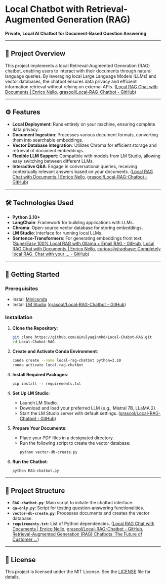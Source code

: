 # Local Chatbot with Retrieval-Augmented Generation (RAG)

**Private, Local AI Chatbot for Document-Based Question Answering**

---

## 🧠 Project Overview

This project implements a local Retrieval-Augmented Generation (RAG) chatbot, enabling users to interact with their documents through natural language queries. By leveraging local Large Language Models (LLMs) and vector databases, the chatbot ensures data privacy and efficient information retrieval without relying on external APIs. ([Local RAG Chat with Documents | Enrico Nello](https://enricollen.github.io/posts/Local-RAG-Chatbot/?utm_source=chatgpt.com), [grasool/Local-RAG-Chatbot - GitHub](https://github.com/grasool/Local-RAG-Chatbot?utm_source=chatgpt.com))

---

## ⚙️ Features

- **Local Deployment**: Runs entirely on your machine, ensuring complete data privacy.
- **Document Ingestion**: Processes various document formats, converting them into searchable embeddings.
- **Vector Database Integration**: Utilizes Chroma for efficient storage and retrieval of document embeddings.
- **Flexible LLM Support**: Compatible with models from LM Studio, allowing easy switching between different LLMs.
- **Interactive Q&A**: Engage in conversational queries, receiving contextually relevant answers based on your documents. ([Local RAG Chat with Documents | Enrico Nello](https://enricollen.github.io/posts/Local-RAG-Chatbot/?utm_source=chatgpt.com), [grasool/Local-RAG-Chatbot - GitHub](https://github.com/grasool/Local-RAG-Chatbot?utm_source=chatgpt.com))

---

## 🛠️ Technologies Used

- **Python 3.10+**
- **LangChain**: Framework for building applications with LLMs.
- **Chroma**: Open-source vector database for storing embeddings.
- **LM Studio**: Interface for running local LLMs.
- **Sentence-Transformers**: For generating embeddings from text. ([SuperEasy 100% Local RAG with Ollama + Email RAG - GitHub](https://github.com/AllAboutAI-YT/easy-local-rag?utm_source=chatgpt.com), [Local RAG Chat with Documents | Enrico Nello](https://enricollen.github.io/posts/Local-RAG-Chatbot/?utm_source=chatgpt.com), [curiousily/ragbase: Completely local RAG. Chat with your ... - GitHub](https://github.com/curiousily/ragbase?utm_source=chatgpt.com))

---

## 🚀 Getting Started

### Prerequisites

- Install [Miniconda](https://docs.anaconda.com/free/miniconda/index.html)
- Install [LM Studio](https://lmstudio.ai/) ([grasool/Local-RAG-Chatbot - GitHub](https://github.com/grasool/Local-RAG-Chatbot?utm_source=chatgpt.com))

### Installation

1. **Clone the Repository**:
   ```bash
   git clone https://github.com/ainulyaqinmhd/Local-Chabot-RAG.git
   cd Local-Chabot-RAG
   ```

2. **Create and Activate Conda Environment**:
   ```bash
   conda create --name local-rag-chatbot python=3.10
   conda activate local-rag-chatbot
   ```

3. **Install Required Packages**:
   ```bash
   pip install -r requirements.txt
   ```

4. **Set Up LM Studio**:
   - Launch LM Studio.
   - Download and load your preferred LLM (e.g., Mistral 7B, LLaMA 2).
   - Start the LM Studio server with default settings. ([grasool/Local-RAG-Chatbot - GitHub](https://github.com/grasool/Local-RAG-Chatbot?utm_source=chatgpt.com))

5. **Prepare Your Documents**:
   - Place your PDF files in a designated directory.
   - Run the following script to create the vector database:
     ```bash
     python vector-db-create.py
     ```

6. **Run the Chatbot**:
   ```bash
   python RAG-chatbot.py
   ```

---

## 📁 Project Structure

- **`RAG-chatbot.py`**: Main script to initiate the chatbot interface.
- **`qa-only.py`**: Script for testing question-answering functionalities.
- **`vector-db-create.py`**: Processes documents and creates the vector database.
- **`requirements.txt`**: List of Python dependencies. ([Local RAG Chat with Documents | Enrico Nello](https://enricollen.github.io/posts/Local-RAG-Chatbot/?utm_source=chatgpt.com), [grasool/Local-RAG-Chatbot - GitHub](https://github.com/grasool/Local-RAG-Chatbot?utm_source=chatgpt.com), [Retrieval-Augmented Generation (RAG) Chatbots: The Future of Customer ...](https://yourgpt.ai/blog/general/retrieval-augmented-generation-rag-chatbots-the-future-of-customer-support-solutions-with-yourgpt-chatbot?utm_source=chatgpt.com))

---

## 📄 License

This project is licensed under the MIT License. See the [LICENSE](LICENSE) file for details.
